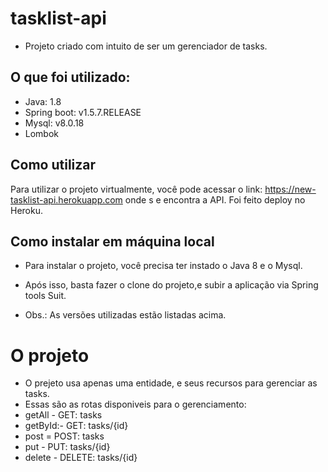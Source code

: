 # tasklist-api

- Projeto criado com intuito de ser um gerenciador de tasks.

## O que foi utilizado:
- Java: 1.8
- Spring boot: v1.5.7.RELEASE
- Mysql: v8.0.18
- Lombok

## Como utilizar
Para utilizar o projeto virtualmente, você pode acessar o link: https://new-tasklist-api.herokuapp.com onde s e encontra a API. Foi feito deploy no Heroku.

## Como instalar em máquina local
- Para instalar o projeto, você precisa ter instado o Java 8 e o Mysql.
- Após isso, basta fazer o clone do projeto,e  subir a aplicação via Spring tools Suit.

- Obs.: As versões utilizadas estão listadas acima.

# O projeto
- O prejeto usa apenas uma entidade, e seus recursos para gerenciar as tasks.
- Essas são as rotas disponiveis para o gerenciamento:
- getAll - GET: tasks
- getById:- GET: tasks/{id}
- post = POST: tasks
- put - PUT: tasks/{id}
- delete - DELETE: tasks/{id}
